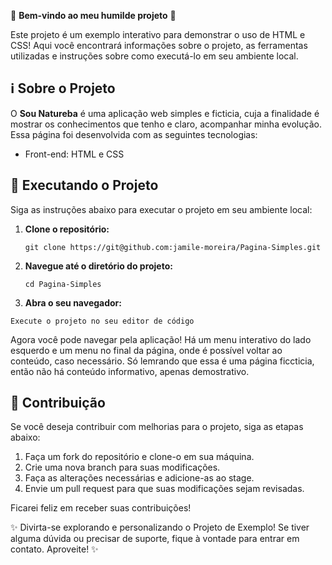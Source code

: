 🎉 **Bem-vindo ao meu humilde projeto** 🚀

Este projeto é um exemplo interativo para demonstrar o uso de HTML e CSS! Aqui você encontrará informações sobre o projeto, as ferramentas utilizadas e instruções sobre como executá-lo em seu ambiente local.

## ℹ️ Sobre o Projeto

O **Sou Natureba** é uma aplicação web simples e ficticia, cuja a finalidade é mostrar os conhecimentos que tenho e claro, acompanhar minha evolução. Essa página foi desenvolvida com as seguintes tecnologias:

- Front-end: HTML e CSS

## 🚀 Executando o Projeto

Siga as instruções abaixo para executar o projeto em seu ambiente local:

1. **Clone o repositório:**

   ```
   git clone https://git@github.com:jamile-moreira/Pagina-Simples.git
   ```

2. **Navegue até o diretório do projeto:**

   ```
   cd Pagina-Simples
   ```

3.   **Abra o seu navegador:**

   ```
   Execute o projeto no seu editor de código
   ```

   Agora você pode navegar pela aplicação! Há um menu interativo do lado esquerdo e um menu no final da página, onde é possível voltar ao conteúdo, caso necessário. Só lemrando que essa é uma página ficcticia, então não há conteúdo informativo, apenas demostrativo. 

## 📝 Contribuição

Se você deseja contribuir com melhorias para o projeto, siga as etapas abaixo:

1. Faça um fork do repositório e clone-o em sua máquina.
2. Crie uma nova branch para suas modificações.
3. Faça as alterações necessárias e adicione-as ao stage.
4. Envie um pull request para que suas modificações sejam revisadas.

Ficarei feliz em receber suas contribuições!

✨ Divirta-se explorando e personalizando o Projeto de Exemplo! Se tiver alguma dúvida ou precisar de suporte, fique à vontade para entrar em contato. Aproveite! ✨
